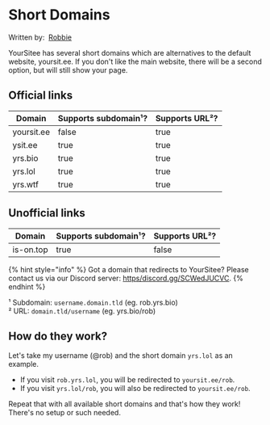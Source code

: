 # Short Domains

Written by: <img src="../.gitbook/assets/contributors/robskan (2).png" alt="" data-size="line"> [Robbie](../about/contributors.md#robskan)

YourSitee has several short domains which are alternatives to the default website, yoursit.ee. If you don't like the main website, there will be a second option, but will still show your page.

## Official links

<table><thead><tr><th>Domain</th><th data-type="checkbox">Supports subdomain¹?</th><th data-type="checkbox">Supports URL²?</th></tr></thead><tbody><tr><td>yoursit.ee</td><td>false</td><td>true</td></tr><tr><td>ysit.ee</td><td>true</td><td>true</td></tr><tr><td>yrs.bio</td><td>true</td><td>true</td></tr><tr><td>yrs.lol</td><td>true</td><td>true</td></tr><tr><td>yrs.wtf</td><td>true</td><td>true</td></tr></tbody></table>

## Unofficial links

<table><thead><tr><th>Domain</th><th data-type="checkbox">Supports subdomain¹?</th><th data-type="checkbox">Supports URL²?</th></tr></thead><tbody><tr><td>is-on.top</td><td>true</td><td>false</td></tr></tbody></table>

{% hint style="info" %}
Got a domain that redirects to YourSitee? Please contact us via our Discord server: [https/discord.gg/SCWedJUCVC](discord://https/discord.gg/SCWedJUCVC).
{% endhint %}



¹ Subdomain: `username.domain.tld` (eg. rob.yrs.bio)\
² URL: `domain.tld/username` (eg. yrs.bio/rob)

## How do they work?

Let's take my username (@rob) and the short domain `yrs.lol` as an example.

* If you visit `rob.yrs.lol`, you will be redirected to `yoursit.ee/rob`.
* If you visit `yrs.lol/rob`, you will also be redirected to `yoursit.ee/rob`.

Repeat that with all available short domains and that's how they work! There's no setup or such needed.
